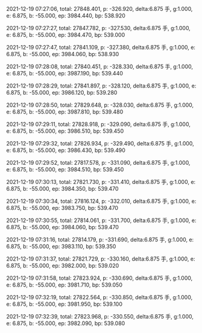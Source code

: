 2021-12-19 07:27:06, total: 27848.401, p: -326.920, delta:6.875 手, g:1.000, e: 6.875, b: -55.000, ep: 3984.440, bp: 538.920

2021-12-19 07:27:27, total: 27847.782, p: -327.530, delta:6.875 手, g:1.000, e: 6.875, b: -55.000, ep: 3984.470, bp: 539.000

2021-12-19 07:27:47, total: 27841.109, p: -327.380, delta:6.875 手, g:1.000, e: 6.875, b: -55.000, ep: 3984.060, bp: 538.930

2021-12-19 07:28:08, total: 27840.451, p: -328.330, delta:6.875 手, g:1.000, e: 6.875, b: -55.000, ep: 3987.190, bp: 539.440

2021-12-19 07:28:29, total: 27841.897, p: -328.120, delta:6.875 手, g:1.000, e: 6.875, b: -55.000, ep: 3986.120, bp: 539.280

2021-12-19 07:28:50, total: 27829.648, p: -328.030, delta:6.875 手, g:1.000, e: 6.875, b: -55.000, ep: 3987.810, bp: 539.480

2021-12-19 07:29:11, total: 27828.918, p: -329.090, delta:6.875 手, g:1.000, e: 6.875, b: -55.000, ep: 3986.510, bp: 539.450

2021-12-19 07:29:32, total: 27826.934, p: -329.490, delta:6.875 手, g:1.000, e: 6.875, b: -55.000, ep: 3986.430, bp: 539.490

2021-12-19 07:29:52, total: 27817.578, p: -331.090, delta:6.875 手, g:1.000, e: 6.875, b: -55.000, ep: 3984.510, bp: 539.450

2021-12-19 07:30:13, total: 27821.730, p: -331.410, delta:6.875 手, g:1.000, e: 6.875, b: -55.000, ep: 3984.350, bp: 539.470

2021-12-19 07:30:34, total: 27816.124, p: -332.010, delta:6.875 手, g:1.000, e: 6.875, b: -55.000, ep: 3983.750, bp: 539.470

2021-12-19 07:30:55, total: 27814.061, p: -331.700, delta:6.875 手, g:1.000, e: 6.875, b: -55.000, ep: 3984.060, bp: 539.470

2021-12-19 07:31:16, total: 27814.179, p: -331.690, delta:6.875 手, g:1.000, e: 6.875, b: -55.000, ep: 3983.110, bp: 539.350

2021-12-19 07:31:37, total: 27821.729, p: -330.160, delta:6.875 手, g:1.000, e: 6.875, b: -55.000, ep: 3982.000, bp: 539.020

2021-12-19 07:31:58, total: 27823.924, p: -330.690, delta:6.875 手, g:1.000, e: 6.875, b: -55.000, ep: 3981.710, bp: 539.050

2021-12-19 07:32:19, total: 27822.564, p: -330.850, delta:6.875 手, g:1.000, e: 6.875, b: -55.000, ep: 3981.950, bp: 539.100

2021-12-19 07:32:39, total: 27823.968, p: -330.550, delta:6.875 手, g:1.000, e: 6.875, b: -55.000, ep: 3982.090, bp: 539.080